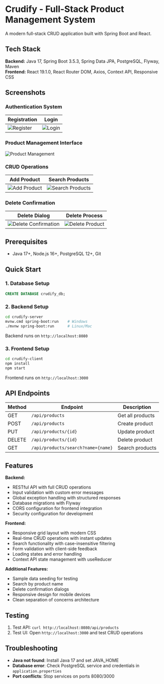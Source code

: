 # Crudify - Full-Stack Product Management System

A modern full-stack CRUD application built with Spring Boot and React.

## Tech Stack

**Backend:** Java 17, Spring Boot 3.5.3, Spring Data JPA, PostgreSQL, Flyway, Maven  
**Frontend:** React 19.1.0, React Router DOM, Axios, Context API, Responsive CSS

## Screenshots

### Authentication System
| Registration | Login |
|-------------|-------|
| ![Register](crudify-client/src/assets/images/register.png) | ![Login](crudify-client/src/assets/images/login.png) |

### Product Management Interface
![Product Management](crudify-client/src/assets/images/product-management.png)

### CRUD Operations
| Add Product | Search Products |
|------------|-----------------|
| ![Add Product](crudify-client/src/assets/images/add-product.png) | ![Search Products](crudify-client/src/assets/images/search-product.png) |

### Delete Confirmation
| Delete Dialog | Delete Process |
|--------------|----------------|
| ![Delete Confirmation](crudify-client/src/assets/images/delete1.png) | ![Delete Product](crudify-client/src/assets/images/delete-product2.png) |

## Prerequisites

- Java 17+, Node.js 16+, PostgreSQL 12+, Git

## Quick Start

### 1. Database Setup
```sql
CREATE DATABASE crudify_db;
```

### 2. Backend Setup
```bash
cd crudify-server
mvnw.cmd spring-boot:run    # Windows
./mvnw spring-boot:run      # Linux/Mac
```
Backend runs on `http://localhost:8080`

### 3. Frontend Setup
```bash
cd crudify-client
npm install
npm start
```
Frontend runs on `http://localhost:3000`

## API Endpoints

| Method | Endpoint | Description |
|--------|----------|-------------|
| GET | `/api/products` | Get all products |
| POST | `/api/products` | Create product |
| PUT | `/api/products/{id}` | Update product |
| DELETE | `/api/products/{id}` | Delete product |
| GET | `/api/products/search?name={name}` | Search products |

## Features

**Backend:** 
- RESTful API with full CRUD operations
- Input validation with custom error messages
- Global exception handling with structured responses
- Database migrations with Flyway
- CORS configuration for frontend integration
- Security configuration for development

**Frontend:** 
- Responsive grid layout with modern CSS
- Real-time CRUD operations with instant updates
- Search functionality with case-insensitive filtering
- Form validation with client-side feedback
- Loading states and error handling
- Context API state management with useReducer

**Additional Features:**
- Sample data seeding for testing
- Search by product name
- Delete confirmation dialogs
- Responsive design for mobile devices
- Clean separation of concerns architecture

## Testing

1. Test API: `curl http://localhost:8080/api/products`
2. Test UI: Open `http://localhost:3000` and test CRUD operations

## Troubleshooting

- **Java not found**: Install Java 17 and set JAVA_HOME
- **Database error**: Check PostgreSQL service and credentials in `application.properties`
- **Port conflicts**: Stop services on ports 8080/3000 